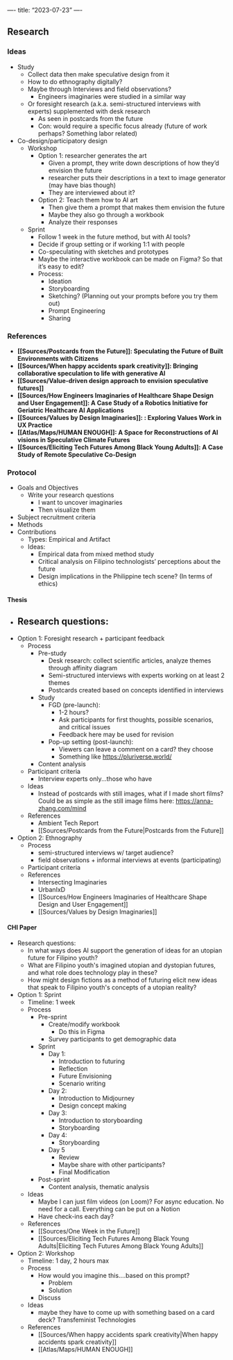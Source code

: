 —-
title: “2023-07-23”
—-
## Research  
### Ideas
- Study
	- Collect data then make speculative design from it
	- How to do ethnography digitally? 
	- Maybe through Interviews and field observations?
		- Engineers imaginaries were studied in a similar way
	- Or foresight research (a.k.a. semi-structured interviews with experts) supplemented with desk research
		- As seen in postcards from the future 
		- Con: would require a specific focus already (future of work perhaps? Something labor related)
- Co-design/participatory design
	- Workshop
		- Option 1: researcher generates the art 
			- Given a prompt, they write down descriptions of how they’d envision the future 
			- researcher puts their descriptions in a text to image generator (may have bias though)
			- They are interviewed about it?
		- Option 2: Teach them how to AI art
			- Then give them a prompt that makes them envision the future
			- Maybe they also go through a workbook
			- Analyze their responses
	- Sprint
		- Follow 1 week in the future method, but with AI tools?
		- Decide if group setting or if working 1:1 with people
		- Co-speculating with sketches and prototypes
		- Maybe the interactive workbook can be made on Figma? So that it’s easy to edit?
		- Process:
			- Ideation
			- Storyboarding
			- Sketching? (Planning out your prompts before you try them out)
			- Prompt Engineering
			- Sharing

### References
- **[[Sources/Postcards from the Future]]: Speculating the Future of Built Environments with Citizens**
- **[[Sources/When happy accidents spark creativity]]: Bringing collaborative speculation to life with generative AI**
- **[[Sources/Value-driven design approach to envision speculative futures]]**
- **[[Sources/How Engineers Imaginaries of Healthcare Shape Design and User Engagement]]: A Case Study of a Robotics Initiative for Geriatric Healthcare AI Applications**
- **[[Sources/Values by Design Imaginaries]]: : Exploring Values Work in UX Practice**
- **[[Atlas/Maps/HUMAN ENOUGH]]: A Space for Reconstructions of AI visions in Speculative Climate Futures**
- **[[Sources/Eliciting Tech Futures Among Black Young Adults]]: A Case Study of Remote Speculative Co-Design**

### Protocol
- Goals and Objectives
	- Write your research questions
		- I want to uncover imaginaries
		- Then visualize them
- Subject recruitment criteria
- Methods
- Contributions
	- Types: Empirical and Artifact
	- Ideas: 
		- Empirical data from mixed method study
		- Critical analysis on Filipino technologists’ perceptions about the future
		- Design implications in the Philippine tech scene? (In terms of ethics)
#### Thesis
- Research questions:
	- 
- Option 1: Foresight research + participant feedback
	- Process
		- Pre-study
			- Desk research: collect scientific articles, analyze themes through affinity diagram
			- Semi-structured interviews with experts working on at least 2 themes
			- Postcards created based on concepts identified in interviews
		- Study
			- FGD (pre-launch):
				- 1-2 hours?
				- Ask participants for first thoughts, possible scenarios, and critical issues
				- Feedback here may be used for revision
			- Pop-up setting (post-launch):
				- Viewers can leave a comment on a card? they choose
				- Something like https://pluriverse.world/
		- Content analysis
	- Participant criteria
		- Interview experts only...those who have
	- Ideas
		- Instead of postcards with still images, what if I made short films? Could be as simple as the still image films here: https://anna-zhang.com/mind
	- References
		- Ambient Tech Report
		- [[Sources/Postcards from the Future|Postcards from the Future]]
- Option 2:  Ethnography
	- Process
		- semi-structured interviews w/ target audience?
		- field observations + informal interviews at events (participating)
	- Participant criteria
	- References
		- Intersecting Imaginaries
		- UrbanIxD
		- [[Sources/How Engineers Imaginaries of Healthcare Shape Design and User Engagement]]
		- [[Sources/Values by Design Imaginaries]]

#### CHI Paper
- Research questions:
	- In what ways does AI support the generation of ideas for an utopian future for Filipino youth?
	- What are Filipino youth's imagined utopian and dystopian futures, and what role does technology play in these?
	- How might design fictions as a method of futuring elicit new ideas that speak to Filipino youth's concepts of a utopian reality?
- Option 1: Sprint
	- Timeline: 1 week
	- Process
		- Pre-sprint
			- Create/modify workbook
				- Do this in Figma
			- Survey participants to get demographic data
		- Sprint
			- Day 1: 
				- Introduction to futuring
				- Reflection
				- Future Envisioning
				- Scenario writing
			- Day 2: 
				- Introduction to Midjourney
				- Design concept making
			- Day 3:
				- Introduction to storyboarding
				- Storyboarding 
			- Day 4: 
				- Storyboarding 
			- Day 5
				- Review
				- Maybe share with other participants?
				- Final Modification
		- Post-sprint
			- Content analysis, thematic analysis
	- Ideas
		- Maybe I can just film videos (on Loom)? For async education. No need for a call. Everything can be put on a Notion
		- Have check-ins each day?
	- References
		- [[Sources/One Week in the Future]]
		- [[Sources/Eliciting Tech Futures Among Black Young Adults|Eliciting Tech Futures Among Black Young Adults]]
- Option 2: Workshop
	- Timeline: 1 day, 2 hours max 
	- Process
		- How would you imagine this....based on this prompt? 
			- Problem
			- Solution
		- Discuss
	- Ideas
		- maybe they have to come up with something based on a card deck? Transfeminist Technologies
	- References
		- [[Sources/When happy accidents spark creativity|When happy accidents spark creativity]]
		- [[Atlas/Maps/HUMAN ENOUGH]]
